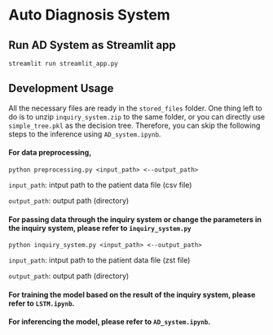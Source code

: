 # Auto Diagnosis System

## Run AD System as Streamlit app
```
streamlit run streamlit_app.py
```

## Development Usage
All the necessary files are ready in the `stored_files` folder. One thing left to do is to unzip `inquiry_system.zip` to the same folder, or you can directly use `simple_tree.pkl` as the decision tree. 
Therefore, you can skip the following steps to the inference using `AD_system.ipynb`.

#### For data preprocessing,
```
python preprocessing.py <input_path> <--output_path>
```
`input_path`: intput path to the patient data file (csv file)

`output_path`: output path (directory)

#### For passing data through the inquiry system or change the parameters in the inquiry system, please refer to `inquiry_system.py`
```
python inquiry_system.py <input_path> <--output_path>
```
`input_path`: intput path to the patient data file (zst file)

`output_path`: output path (directory)

#### For training the model based on the result of the inquiry system, please refer to `LSTM.ipynb`.

#### For inferencing the model, please refer to `AD_system.ipynb`.
